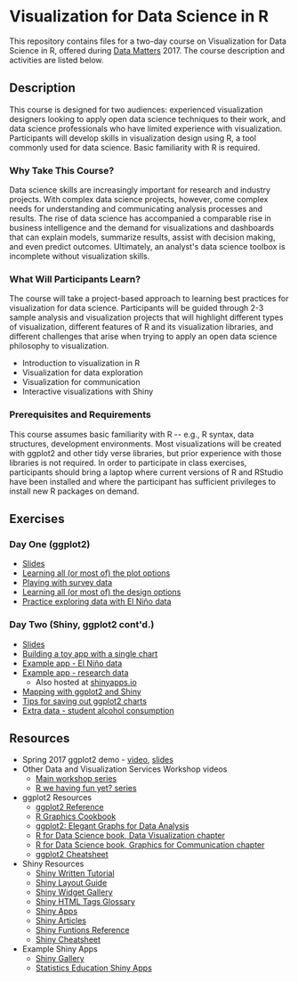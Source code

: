 # Visualization for Data Science in R

This repository contains files for a two-day course on Visualization for Data Science in R, offered during [Data Matters](http://datamatters.org) 2017.  The course description and activities are listed below.

## Description

This course is designed for two audiences: experienced visualization designers looking to apply open data science techniques to their work, and data science professionals who have limited experience with visualization. Participants will develop skills in visualization design using R, a tool commonly used for data science. Basic familiarity with R is required.

### Why Take This Course?

Data science skills are increasingly important for research and industry projects. With complex data science projects, however, come complex needs for understanding and communicating analysis processes and results. The rise of data science has accompanied a comparable rise in business intelligence and the demand for visualizations and dashboards that can explain models, summarize results, assist with decision making, and even predict outcomes. Ultimately, an analyst's data science toolbox is incomplete without visualization skills.

### What Will Participants Learn?

The course will take a project-based approach to learning best practices for visualization for data science. Participants will be guided through 2-3 sample analysis and visualization projects that will highlight different types of visualization, different features of R and its visualization libraries, and different challenges that arise when trying to apply an open data science philosophy to visualization.

* Introduction to visualization in R
* Visualization for data exploration
* Visualization for communication
* Interactive visualizations with Shiny

### Prerequisites and Requirements

This course assumes basic familiarity with R -- e.g., R syntax, data structures, development environments. Most visualizations will be created with ggplot2 and other tidy verse libraries, but prior experience with those libraries is not required. In order to participate in class exercises, participants should bring a laptop where current versions of R and RStudio have been installed and where the participant has sufficient privileges to install new R packages on demand.

## Exercises

### Day One (ggplot2)

* [Slides](Day1/VisualizationInRDay1.pdf)
* [Learning all (or most of) the plot options](Day1/1-Adult-Plot.Rmd)
* [Playing with survey data](Day1/2-Survey.Rmd)
* [Learning all (or most of) the design options](Day1/3-Adult-Design.Rmd)
* [Practice exploring data with El Niño data](Day1/4-ElNino.Rmd)

### Day Two (Shiny, ggplot2 cont'd.)

* [Slides](Day2/VisualizationInRDayTwo.pdf)
* [Building a toy app with a single chart](Day2/sample%20app)
* [Example app - El Niño data](Day2/el%20nino)
* [Example app - research data](Day2/ratings)
  * Also hosted at [shinyapps.io](https://amz25.shinyapps.io/ratings/)
* [Mapping with ggplot2 and Shiny](Day2/mapping)
* [Tips for saving out ggplot2 charts](Day2/output)
* [Extra data - student alcohol consumption](Day2/student-alcohol-consumption)

## Resources

* Spring 2017 ggplot2 demo - [video](http://library.capture.duke.edu/Panopto/Pages/Viewer.aspx?id=dc3b4a39-2310-4690-8040-2e0192c31707), [slides](http://rpubs.com/amz25/rfun-ggplot2)
* Other Data and Visualization Services Workshop videos
  * [Main workshop series](http://bit.ly/DVSvideos)
  * [R we having fun yet? series](https://rfun.netlify.com/)
* ggplot2 Resources
  * [ggplot2 Reference](http://ggplot2.tidyverse.org/reference/)
  * [R Graphics Cookbook](http://www.cookbook-r.com/Graphs/index.html)
  * [ggplot2: Elegant Graphs for Data Analysis](http://ggplot2.org/book/)
  * [R for Data Science book, Data Visualization chapter](http://r4ds.had.co.nz/data-visualisation.html)
  * [R for Data Science book, Graphics for Communication chapter](http://r4ds.had.co.nz/graphics-for-communication.html)
  * [ggplot2 Cheatsheet](http://bit.ly/ggplot2-cheatsheet)
* Shiny Resources
  * [Shiny Written Tutorial](http://shiny.rstudio.com/tutorial/)
  * [Shiny Layout Guide](http://shiny.rstudio.com/articles/layout-guide.html)
  * [Shiny Widget Gallery](http://shiny.rstudio.com/gallery/widget-gallery.html)
  * [Shiny HTML Tags Glossary](http://shiny.rstudio.com/articles/tag-glossary.html)
  * [Shiny Apps](http://www.shinyapps.io/)
  * [Shiny Articles](http://shiny.rstudio.com/articles/)
  * [Shiny Funtions Reference](https://shiny.rstudio.com/reference/shiny/latest/)
  * [Shiny Cheatsheet](https://www.rstudio.com/wp-content/uploads/2016/01/shiny-cheatsheet.pdf)
* Example Shiny Apps
  * [Shiny Gallery](https://shiny.rstudio.com/gallery/)
  * [Statistics Education Shiny Apps](http://www2.stat.duke.edu/~mc301/shinyed/)
